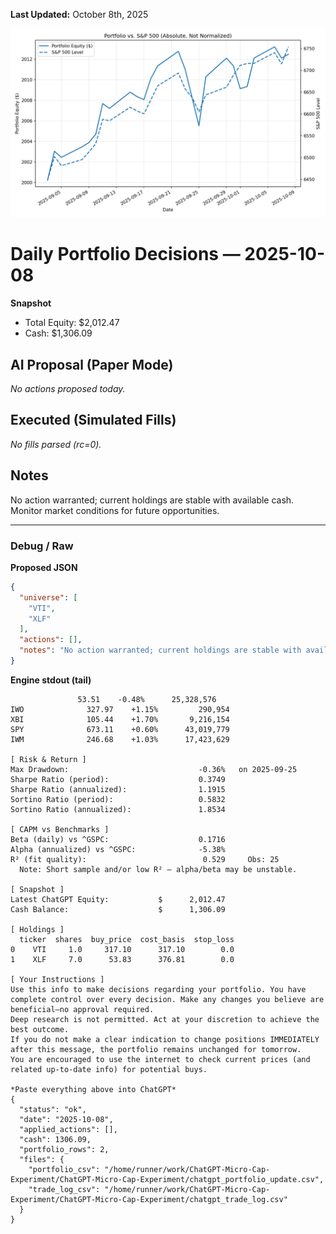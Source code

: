 **Last Updated:** October 8th, 2025

![Latest Performance Results](Results.png)

# Daily Portfolio Decisions — 2025-10-08

**Snapshot**
- Total Equity: $2,012.47
- Cash: $1,306.09

## AI Proposal (Paper Mode)
_No actions proposed today._

## Executed (Simulated Fills)
_No fills parsed (rc=0)._

## Notes
No action warranted; current holdings are stable with available cash. Monitor market conditions for future opportunities.

---
### Debug / Raw
**Proposed JSON**
```json
{
  "universe": [
    "VTI",
    "XLF"
  ],
  "actions": [],
  "notes": "No action warranted; current holdings are stable with available cash. Monitor market conditions for future opportunities."
}
```

**Engine stdout (tail)**
```
               53.51    -0.48%      25,328,576
IWO              327.97    +1.15%         290,954
XBI              105.44    +1.70%       9,216,154
SPY              673.11    +0.60%      43,019,779
IWM              246.68    +1.03%      17,423,629

[ Risk & Return ]
Max Drawdown:                             -0.36%   on 2025-09-25
Sharpe Ratio (period):                    0.3749
Sharpe Ratio (annualized):                1.1915
Sortino Ratio (period):                   0.5832
Sortino Ratio (annualized):               1.8534

[ CAPM vs Benchmarks ]
Beta (daily) vs ^GSPC:                    0.1716
Alpha (annualized) vs ^GSPC:              -5.38%
R² (fit quality):                          0.529     Obs: 25
  Note: Short sample and/or low R² — alpha/beta may be unstable.

[ Snapshot ]
Latest ChatGPT Equity:           $      2,012.47
Cash Balance:                    $      1,306.09

[ Holdings ]
  ticker  shares  buy_price  cost_basis  stop_loss
0    VTI     1.0     317.10      317.10        0.0
1    XLF     7.0      53.83      376.81        0.0

[ Your Instructions ]
Use this info to make decisions regarding your portfolio. You have complete control over every decision. Make any changes you believe are beneficial—no approval required.
Deep research is not permitted. Act at your discretion to achieve the best outcome.
If you do not make a clear indication to change positions IMMEDIATELY after this message, the portfolio remains unchanged for tomorrow.
You are encouraged to use the internet to check current prices (and related up-to-date info) for potential buys.

*Paste everything above into ChatGPT*
{
  "status": "ok",
  "date": "2025-10-08",
  "applied_actions": [],
  "cash": 1306.09,
  "portfolio_rows": 2,
  "files": {
    "portfolio_csv": "/home/runner/work/ChatGPT-Micro-Cap-Experiment/ChatGPT-Micro-Cap-Experiment/chatgpt_portfolio_update.csv",
    "trade_log_csv": "/home/runner/work/ChatGPT-Micro-Cap-Experiment/ChatGPT-Micro-Cap-Experiment/chatgpt_trade_log.csv"
  }
}

```